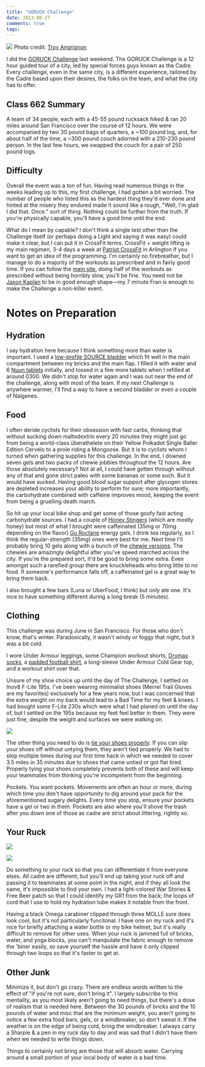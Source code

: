 ```yaml
---
title: "GORUCK Challenge"
date: 2013-06-27
comments: true
tags: 
---
```

<a href="https://www.flickr.com/photos/dinomite/9157378869/"><img src="https://farm4.staticflickr.com/3713/9157378869_d05b4078ef_z.jpg"/></a>
Photo credit: [Troy Angrignon](http://www.facebook.com/troyangrignon)

I did the [GORUCK Challenge](https://www.goruck.com/events/Challenge) last
weekend.  The GORUCK Challenge is a 12 hour guided tour of a city, led by
special forces guys known as the Cadre.  Every challenge, even in the same city,
is a different experience, tailored by the Cadre based upon their desires, the
folks on the team, and what the city has to offer.

## Class 662 Summary
A team of 34 people, each with a 45-55 pound rucksack hiked & ran 20 miles
around San Francisco over the course of 12 hours.  We were accompanied by two 30
pound bags of quarters, a ~100 pound log, and, for about half of the time,
a ~300 pound couch adorned with a 210-230 pound person. In the last few hours,
we swapped the couch for a pair of 250 pound logs.

## Difficulty
Overall the event was a *ton* of fun.  Having read numerous things in the weeks
leading up to this, my first challenge, I had gotten a bit worried.  The number
of people who listed this as the hardest thing they'd ever done and hinted
at the misery they endured made it sound like a rough, "Well, I'm glad I did
that. Once." sort of thing.  Nothing could be further from the truth.  If
you're physically capable, you'll have a good time until the end.

What do I mean by capable?  I don't think a single test other than the Challenge
itself (or perhaps doing a Light and saying it was easy) could make it clear,
but I can put it in CrossFit terms.  CrossFit + weight lifting is my main
regimen, 3-4 days a week at [Patriot CrossFit](http://www.patriotcrossfit.com/blog/)
in Arlington if you want to get an idea of the programming.  I'm certainly no
firebreather, but I manage to do a majority of the workouts as prescribed and
in fairly good time.  If you can follow the [main site](http://www.crossfit.com/),
doing half of the workouts as prescribed without being horribly slow, you'll be
fine.  You need not be [Jason Kaplan](http://www.youtube.com/watch?v=xJ27XzR3HJc)
to be in good enough shape—my 7 minute Fran is enough to make the Challenge a
non-killer event.

# Notes on Preparation

## Hydration
I say hydration here because I think something more than water is important.
I used a [low-profile SOURCE bladder](https://www.goruck.com/Gear/Details/low-profile-hydration-bladder)
which fit well in the main compartment between my bricks and the main flap.
I filled it with water and 6 [Nuun tablets](https://www.amazon.com/dp/B001QW1L72/ref=as_li_ss_til?tag=dinomitenet-20&camp=0&creative=0&linkCode=as4&creativeASIN=B001QW1L72&adid=16NHVNWNJT4379CHRA7K&)
initially, and tossed in a few more tablets when I refilled at around 0300.  We
didn't stop for water again and I was out near the end of the challenge, along
with most of the team.  If my next Challenge is anywhere warmer, I'll find a way
to have a second bladder or even a couple of Nalgenes.

## Food
I often deride cyclists for their obsession with fast carbs, thinking that
without sucking down maltodextrin every 20 minutes they might just go from being
a world-class überathelete on their Yellow Polkadot Single Baller Edition
Cervélo to a prole riding a Mongoose.  But it is to cyclists whom I turned when
gathering supplies for this challenge.  In the end, I downed seven gels and two
packs of chewie jobbies throughout the 12 hours.  Are those absolutely
necessary?  Not at all, I could have gotten through without any of that and
gone strict paleo with some bananas or some such.  But it would have sucked.
Having good blood sugar support after glycogen stores are depleted increases
your ability to perform for sure; more importantly, the carbohydrate combined
with caffeine improves mood, keeping the event from being a gruelling death
march.

So hit up your local bike shop and get some of those goofy fast acting
carbohydrate sources.  I had a couple of [Honey Stingers](https://www.amazon.com/dp/B0010TADUW/ref=as_li_ss_til?tag=dinomitenet-20&camp=0&creative=0&linkCode=as4&creativeASIN=B0010TADUW&adid=01XQGWDWXR3T3TSYGRMM&)
(which are mostly honey) but most of what I brought were caffeinated (35mg or
70mg depending on the flavor) [Gu Roctane](https://www.amazon.com/dp/B007I6NLFU/ref=as_li_ss_til?tag=dinomitenet-20&camp=0&creative=0&linkCode=as4&creativeASIN=B007I6NLFU&adid=0YDREPJX49416514ZN73&)
energy gels.  I drink tea regularly, so I think the regular-strength (35mg) ones
were best for me.  Next time I'll probably bring 10 gels along with a bunch of
the [chewie versions](https://www.amazon.com/dp/B0041HKO3G/ref=as_li_ss_til?tag=dinomitenet-20&camp=0&creative=0&linkCode=as4&creativeASIN=B0041HKO3G&adid=1KMX5P2VRMECJ8Q9Q0NJ&).
The chewies are amazingly delightful after you've speed marched across the city.
If you're the prepared sort, it'd be good to bring some extra.  Even amongst
such a rarefied group there are knuckleheads who bring little to no food.  If
someone's performance falls off, a caffeinated gel is a great way to bring them
back.

I also brought a few bars (Luna or UberFood, I think) but only ate one.  It's
nice to have something different during a long break (5 minutes).

## Clothing
This challenge was during June in San Francisco.  For those who don't know,
that's winter.  Paradoxically, it wasn't windy *or* foggy that night, but it was
a bit cold.

I wore Under Armour leggings, some Champion workout shorts, [Drymax socks](http://www.drymaxsocks.com/running_hyper_thin.php),
a [padded football shirt](https://www.amazon.com/dp/B00275Q8ZW/ref=as_li_ss_til?tag=dinomitenet-20&camp=0&creative=0&linkCode=as4&creativeASIN=B00275Q8ZW&adid=0JWP8VED4W44F2TK8VZ7&),
a long-sleeve Under Armour Cold Gear top, and a workout shirt over that.

Unsure of my shoe choice up until the day of The Challenge, I settled on Inov8
F-Lite 195s.  I've been wearing minimalist shoes (Merrel Trail Gloves are my
favorites) exclusively for a few years now, but I was concerned that the extra
weight on my back would lead to a Bad Time for my feet & knees.  I had bought
some F-Lite 230s which were what I had planed on until the day of, but I settled
on the 195s because my feet feel better in them.  They were just fine, despite
the weight and surfaces we were walking on.

<a href="http://www.fieggen.com/shoelace/surgeonknot.htm"><img src="http://www.fieggen.com/Dont_Link/FinishedSurgeonKnot1.jpg"/></a>

The other thing you need to do is [tie your shoes properly](http://www.fieggen.com/shoelace/surgeonknot.htm).
If you can slip your shoes off without untying them, they aren't tied properly.
We had to stop multiple times during our first time hack in which we needed to
cover 3.5 miles in 35 minutes due to shoes that came untied or got flat tired.
Properly tying your shoes completely prevents both of these and will keep your
teammates from thinking you're incompetent from the beginning.

Pockets.  You want pockets.  Movements are often an hour or more, during which
time you don't have opportunity to dig around your pack for the aforementioned
sugary delights.  Every time you stop, ensure your pockets have a gel or two in
them.  Pockets are also where you'll shove the trash after you down one of those
as cadre are strict about littering, rightly so.

## Your Ruck

<a href="https://www.flickr.com/photos/dinomite/9159389132/"><img src="https://farm6.staticflickr.com/5540/9159389132_4c88fea201_c.jpg"/></a>

<a href="https://www.flickr.com/photos/dinomite/9159343672/"><img class=right src="https://farm4.staticflickr.com/3667/9159343672_fa6d911781.jpg"/></a>

Do something to your ruck so that you can differentiate it from everyone elses.
All cadre are different, but you'll end up taking your ruck off and passing it
to teammates at some point in the night, and if they all look the same, it's
impossible to find your own.  I had a light-colored War Stories & Free Beer
patch so that I could identify my GR1 from the back; the loops of cord that I
use to hold my hydration tube makes it notable from the front.

Having a black Omega carabiner clipped through three MOLLE sure does look cool,
but it's not particularly funcitonal.  I have one on my ruck and it's nice for
briefly attaching a water bottle or my bike helmet, but it's really difficult
to remove for other uses.  When your ruck is jammed full of bricks, water, and
yoga blocks, you can't manipulate the fabric enough to remove the 'biner
easily, so save yourself the hassle and have it only clipped through two loops
so that it's faster to get at.


## Other Junk

Minimize it, but don't go crazy.  There are endless words written to the effect
of "if you're not sure, don't bring it".  I largely subscribe to this mentality,
as you most likely aren't going to need things, but there's a dose of realism
that is needed here.  Between the 30 pounds of bricks and the 10 pounds of
water and misc that are the minimum weight, you aren't going to notice a few
extra food bars, gels, or a windbreaker, so don't sweat it.  If the weather is
on the edge of being cold, bring the windbreaker.  I always carry a Sharpie &
a pen in my ruck day to day and was sad that I didn't have them when we needed
to write things down.

Things to certainly not bring are those that will absorb water.  Carrying around
a small portion of your local body of water is a bad time.
